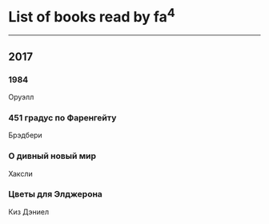 # List of books read by fa<sup>4</sup>
---

## 2017

### 1984
Оруэлл


### 451 градус по Фаренгейту
Брэдбери


### О дивный новый мир
Хаксли


### Цветы для Элджерона
Киз Дэниел



